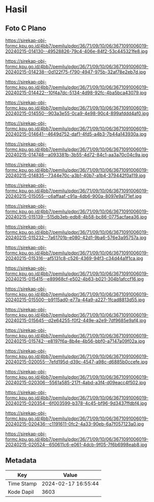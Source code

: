 # Hasil

## Foto C Plano

https://sirekap-obj-formc.kpu.go.id/4bb7/pemilu/pdpr/36/71/09/10/06/3671091006019-20240215-014130--49528826-79c4-406e-84f2-53c445321fe8.jpg

https://sirekap-obj-formc.kpu.go.id/4bb7/pemilu/pdpr/36/71/09/10/06/3671091006019-20240215-014238--0d122f75-f790-4947-975b-32af78e2eb7d.jpg

https://sirekap-obj-formc.kpu.go.id/4bb7/pemilu/pdpr/36/71/09/10/06/3671091006019-20240215-014422--10f4a7dc-5134-4d98-92fc-4ba5bca43079.jpg

https://sirekap-obj-formc.kpu.go.id/4bb7/pemilu/pdpr/36/71/09/10/06/3671091006019-20240215-014550--903a3e55-0ca9-4e98-90c4-899afddd4af0.jpg

https://sirekap-obj-formc.kpu.go.id/4bb7/pemilu/pdpr/36/71/09/10/06/3671091006019-20240215-014641--4649d752-daf1-4fd5-a4b3-7b44a143930a.jpg

https://sirekap-obj-formc.kpu.go.id/4bb7/pemilu/pdpr/36/71/09/10/06/3671091006019-20240215-014748--a093381b-3b55-4d72-84c1-aa3a70c04c9a.jpg

https://sirekap-obj-formc.kpu.go.id/4bb7/pemilu/pdpr/36/71/09/10/06/3671091006019-20240215-014835--7344e70c-a3b1-40b7-a1b4-379442f0a119.jpg

https://sirekap-obj-formc.kpu.go.id/4bb7/pemilu/pdpr/36/71/09/10/06/3671091006019-20240215-015055--c6affaaf-c91a-4db6-900a-8097e9a171ef.jpg

https://sirekap-obj-formc.kpu.go.id/4bb7/pemilu/pdpr/36/71/09/10/06/3671091006019-20240215-015139--515db3eb-edb8-4b58-bc86-0775acfaea36.jpg

https://sirekap-obj-formc.kpu.go.id/4bb7/pemilu/pdpr/36/71/09/10/06/3671091006019-20240215-015232--7a61701b-e080-42d1-9ba6-576e3a95757a.jpg

https://sirekap-obj-formc.kpu.go.id/4bb7/pemilu/pdpr/36/71/09/10/06/3671091006019-20240215-015316--af5131c8-c526-4369-94f3-c34d44a1f1ca.jpg

https://sirekap-obj-formc.kpu.go.id/4bb7/pemilu/pdpr/36/71/09/10/06/3671091006019-20240215-015415--e89968cf-e502-4b63-b021-304b1afccf16.jpg

https://sirekap-obj-formc.kpu.go.id/4bb7/pemilu/pdpr/36/71/09/10/06/3671091006019-20240215-015500--b9115ad0-e77a-44a9-a227-1fcad8813d55.jpg

https://sirekap-obj-formc.kpu.go.id/4bb7/pemilu/pdpr/36/71/09/10/06/3671091006019-20240215-015645--d2e64255-f0f2-449e-a2e9-7df9685e9af4.jpg

https://sirekap-obj-formc.kpu.go.id/4bb7/pemilu/pdpr/36/71/09/10/06/3671091006019-20240215-015742--e8197f6a-8b4e-4b56-bbf0-a7147a09f02a.jpg

https://sirekap-obj-formc.kpu.go.id/4bb7/pemilu/pdpr/36/71/09/10/06/3671091006019-20240215-020055--7efd195d-d39c-4547-a98c-d6885b0ccefe.jpg

https://sirekap-obj-formc.kpu.go.id/4bb7/pemilu/pdpr/36/71/09/10/06/3671091006019-20240215-020306--5561a585-217f-4abd-a3f4-d09eacc4f502.jpg

https://sirekap-obj-formc.kpu.go.id/4bb7/pemilu/pdpr/36/71/09/10/06/3671091006019-20240215-020354--6f003599-b378-4c45-bf96-9d3437ffdbf4.jpg

https://sirekap-obj-formc.kpu.go.id/4bb7/pemilu/pdpr/36/71/09/10/06/3671091006019-20240215-020436--c1191611-0fc2-4a33-90eb-6a7f057123a0.jpg

https://sirekap-obj-formc.kpu.go.id/4bb7/pemilu/pdpr/36/71/09/10/06/3671091006019-20240215-020524--650611c6-e061-4dcb-9f05-7f6b6998eab8.jpg


## Metadata

| Key        | Value               |
| ---------- | ------------------- |
| Time Stamp | 2024-02-17 16:55:44 |
| Kode Dapil | 3603                |



